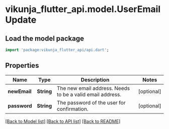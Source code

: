 # vikunja_flutter_api.model.UserEmailUpdate

## Load the model package
```dart
import 'package:vikunja_flutter_api/api.dart';
```

## Properties
Name | Type | Description | Notes
------------ | ------------- | ------------- | -------------
**newEmail** | **String** | The new email address. Needs to be a valid email address. | [optional] 
**password** | **String** | The password of the user for confirmation. | [optional] 

[[Back to Model list]](../README.md#documentation-for-models) [[Back to API list]](../README.md#documentation-for-api-endpoints) [[Back to README]](../README.md)


